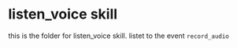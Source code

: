 # listen_voice skill

this is the folder for listen_voice skill.
listet to the event `record_audio`
